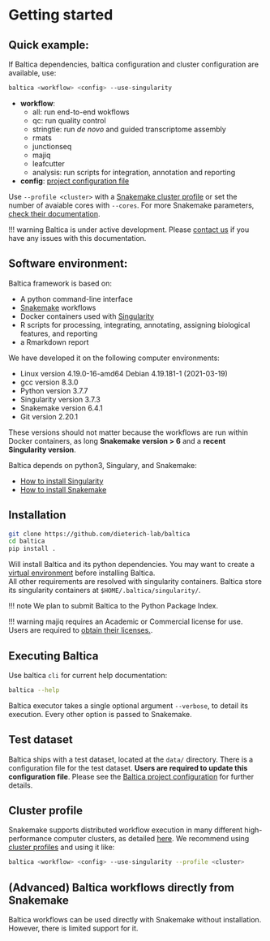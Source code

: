 # Getting started

## Quick example:

If Baltica dependencies, baltica configuration and cluster configuration are available, use:
```bash
baltica <workflow> <config> --use-singularity
```
- **workflow**:  
    - all: run end-to-end wokflows
    - qc: run quality control 
    - stringtie: run *de novo* and guided transcriptome assembly
    - rmats
    - junctionseq
    - majiq
    - leafcutter 
    - analysis: run scripts for integration, annotation and reporting
- **config**: [project configuration file](proj-config.md)

Use `--profile <cluster>` with a [Snakemake cluster profile](https://snakemake.readthedocs.io/en/stable/executing/cli.html#profiles) 
or set the number of avaiable cores with `--cores`. For more Snakemake parameters, [check their documentation](https://snakemake.readthedocs.io/en/stable/executing/cli.html).

!!! warning
    Baltica is under active development. Please [contact us](https://github.com/dieterich-lab/Baltica/issues) if you have any issues with this documentation.

## Software environment:
Baltica framework is based on:  
- A python command-line interface  
- [Snakemake](https://snakemake.readthedocs.io/en/stable/) workflows  
- Docker containers used with [Singularity](https://sylabs.io/singularity/)  
- R scripts for processing, integrating, annotating, assigning biological features, and reporting  
- a Rmarkdown report  

We have developed it on the following computer environments:
- Linux version 4.19.0-16-amd64 Debian 4.19.181-1 (2021-03-19)  
- gcc version 8.3.0  
- Python version 3.7.7  
- Singularity version 3.7.3  
- Snakemake version 6.4.1  
- Git version 2.20.1  

These versions should not matter because the workflows are run within Docker containers, as long **Snakemake version > 6** and a **recent Singularity version**.

Baltica depends on python3, Singulary, and Snakemake:  
- [How to install Singularity](https://sylabs.io/guides/3.0/user-guide/installation.html)  
- [How to install Snakemake](https://snakemake.readthedocs.io/en/stable/getting_started/installation.html)  

## Installation
```bash
git clone https://github.com/dieterich-lab/baltica
cd baltica
pip install .
```
Will install Baltica and its python dependencies. You may want to create a [virtual environment](https://realpython.com/python-virtual-environments-a-primer/) before installing Baltica.  
All other requirements are resolved with singularity containers. Baltica store its singularity containers at `$HOME/.baltica/singularity/`.

!!! note
    We plan to submit Baltica to the Python Package Index.

!!! warning
    majiq requires an Academic or Commercial license for use. Users are required to [obtain their licenses.](https://majiq.biociphers.org/app_download/).

## Executing Baltica
Use baltica `cli` for current help documentation:
```bash
baltica --help
```

Baltica executor takes a single optional argument `--verbose`, to detail its execution. Every other option is passed to Snakemake.

## Test dataset
Baltica ships with a test dataset, located at the `data/` directory. There is a configuration file for the test dataset. **Users are required to update this configuration file**. Please see the [Baltica project configuration](proj-config.md) for further details.

## Cluster profile
Snakemake supports distributed workflow execution in many different high-performance computer clusters, as detailed [here](https://snakemake.readthedocs.io/en/stable/executing/cluster.html?highlight=profile#cluster-execution). We recommend using [cluster profiles](https://snakemake.readthedocs.io/en/stable/executing/cli.html#profiles) and using it like: 

```bash
baltica <workflow> <config> --use-singularity --profile <cluster> 
```

## (Advanced) Baltica workflows directly from Snakemake
Baltica workflows can be used directly with Snakemake without installation. However, there is limited support for it.
